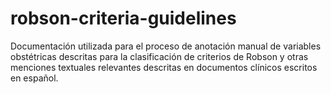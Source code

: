 # robson-criteria-guidelines
Documentación utilizada para el proceso de anotación manual de variables obstétricas descritas para la clasificación de criterios de Robson y otras menciones textuales relevantes descritas en documentos clínicos escritos en español.
